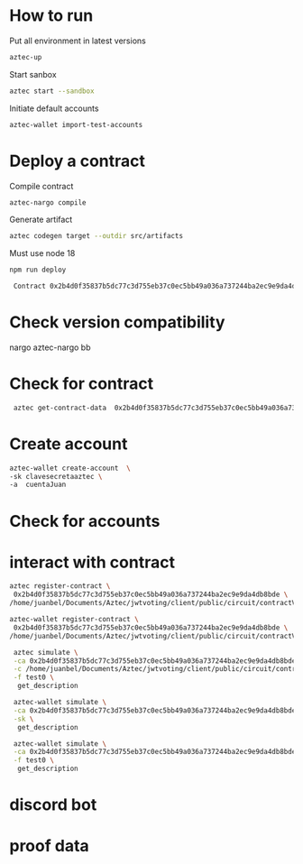 # How to run

Put all environment in latest versions
```bash
aztec-up
```

Start sanbox
```bash
aztec start --sandbox
```

Initiate default accounts

```bash
aztec-wallet import-test-accounts
```

# Deploy a contract
Compile contract
```bash
aztec-nargo compile
```

Generate artifact
```bash
aztec codegen target --outdir src/artifacts
```

Must use node 18
```bash
npm run deploy
```

```bash
 Contract 0x2b4d0f35837b5dc77c3d755eb37c0ec5bb49a036a737244ba2ec9e9da4db8bde successfully deployed.
```
# Check version compatibility
nargo
aztec-nargo
bb



# Check for contract

```bash
 aztec get-contract-data  0x2b4d0f35837b5dc77c3d755eb37c0ec5bb49a036a737244ba2ec9e9da4db8bde
```

# Create account 

```bash
aztec-wallet create-account  \
-sk clavesecretaaztec \
-a  cuentaJuan 

```
# Check for accounts

# interact with contract

```bash
aztec register-contract \
 0x2b4d0f35837b5dc77c3d755eb37c0ec5bb49a036a737244ba2ec9e9da4db8bde \
/home/juanbel/Documents/Aztec/jwtvoting/client/public/circuit/contractVerifyproof/target/contractVerifyproof-jwtVotingQuest.json
```

```bash
aztec-wallet register-contract \
 0x2b4d0f35837b5dc77c3d755eb37c0ec5bb49a036a737244ba2ec9e9da4db8bde \
/home/juanbel/Documents/Aztec/jwtvoting/client/public/circuit/contractVerifyproof/target/contractVerifyproof-jwtVotingQuest.json
```

```bash
 aztec simulate \
 -ca 0x2b4d0f35837b5dc77c3d755eb37c0ec5bb49a036a737244ba2ec9e9da4db8bde \
 -c /home/juanbel/Documents/Aztec/jwtvoting/client/public/circuit/contractVerifyproof/src/artifacts/jwtVotingQuest.ts \
 -f test0 \
  get_description
```



```bash
 aztec-wallet simulate \
 -ca 0x2b4d0f35837b5dc77c3d755eb37c0ec5bb49a036a737244ba2ec9e9da4db8bde \
 -sk \
  get_description
```

```bash
 aztec-wallet simulate \
 -ca 0x2b4d0f35837b5dc77c3d755eb37c0ec5bb49a036a737244ba2ec9e9da4db8bde \
 -f test0 \
  get_description
```
# discord bot

# proof data
